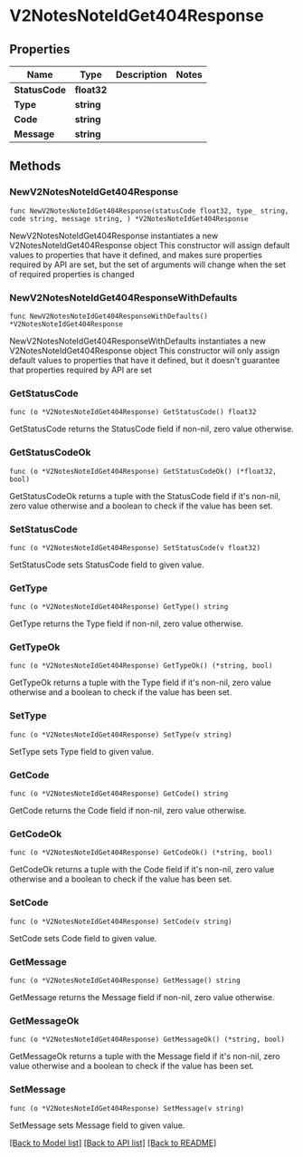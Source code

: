# V2NotesNoteIdGet404Response

## Properties

Name | Type | Description | Notes
------------ | ------------- | ------------- | -------------
**StatusCode** | **float32** |  | 
**Type** | **string** |  | 
**Code** | **string** |  | 
**Message** | **string** |  | 

## Methods

### NewV2NotesNoteIdGet404Response

`func NewV2NotesNoteIdGet404Response(statusCode float32, type_ string, code string, message string, ) *V2NotesNoteIdGet404Response`

NewV2NotesNoteIdGet404Response instantiates a new V2NotesNoteIdGet404Response object
This constructor will assign default values to properties that have it defined,
and makes sure properties required by API are set, but the set of arguments
will change when the set of required properties is changed

### NewV2NotesNoteIdGet404ResponseWithDefaults

`func NewV2NotesNoteIdGet404ResponseWithDefaults() *V2NotesNoteIdGet404Response`

NewV2NotesNoteIdGet404ResponseWithDefaults instantiates a new V2NotesNoteIdGet404Response object
This constructor will only assign default values to properties that have it defined,
but it doesn't guarantee that properties required by API are set

### GetStatusCode

`func (o *V2NotesNoteIdGet404Response) GetStatusCode() float32`

GetStatusCode returns the StatusCode field if non-nil, zero value otherwise.

### GetStatusCodeOk

`func (o *V2NotesNoteIdGet404Response) GetStatusCodeOk() (*float32, bool)`

GetStatusCodeOk returns a tuple with the StatusCode field if it's non-nil, zero value otherwise
and a boolean to check if the value has been set.

### SetStatusCode

`func (o *V2NotesNoteIdGet404Response) SetStatusCode(v float32)`

SetStatusCode sets StatusCode field to given value.


### GetType

`func (o *V2NotesNoteIdGet404Response) GetType() string`

GetType returns the Type field if non-nil, zero value otherwise.

### GetTypeOk

`func (o *V2NotesNoteIdGet404Response) GetTypeOk() (*string, bool)`

GetTypeOk returns a tuple with the Type field if it's non-nil, zero value otherwise
and a boolean to check if the value has been set.

### SetType

`func (o *V2NotesNoteIdGet404Response) SetType(v string)`

SetType sets Type field to given value.


### GetCode

`func (o *V2NotesNoteIdGet404Response) GetCode() string`

GetCode returns the Code field if non-nil, zero value otherwise.

### GetCodeOk

`func (o *V2NotesNoteIdGet404Response) GetCodeOk() (*string, bool)`

GetCodeOk returns a tuple with the Code field if it's non-nil, zero value otherwise
and a boolean to check if the value has been set.

### SetCode

`func (o *V2NotesNoteIdGet404Response) SetCode(v string)`

SetCode sets Code field to given value.


### GetMessage

`func (o *V2NotesNoteIdGet404Response) GetMessage() string`

GetMessage returns the Message field if non-nil, zero value otherwise.

### GetMessageOk

`func (o *V2NotesNoteIdGet404Response) GetMessageOk() (*string, bool)`

GetMessageOk returns a tuple with the Message field if it's non-nil, zero value otherwise
and a boolean to check if the value has been set.

### SetMessage

`func (o *V2NotesNoteIdGet404Response) SetMessage(v string)`

SetMessage sets Message field to given value.



[[Back to Model list]](../README.md#documentation-for-models) [[Back to API list]](../README.md#documentation-for-api-endpoints) [[Back to README]](../README.md)


